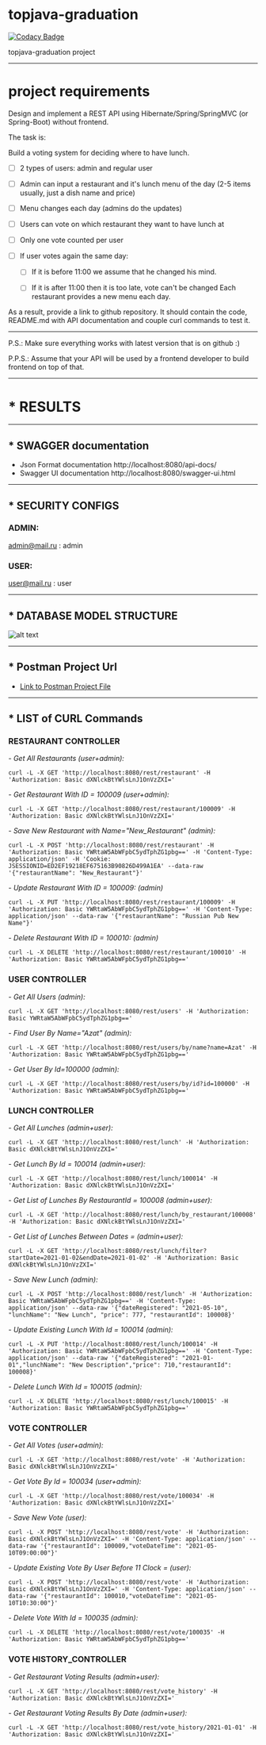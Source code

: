# topjava-graduation

[![Codacy Badge](https://api.codacy.com/project/badge/Grade/4e46105892fe4b779679a35b1e631376)](https://app.codacy.com/gh/Azatick94/topjava-graduation?utm_source=github.com&utm_medium=referral&utm_content=Azatick94/topjava-graduation&utm_campaign=Badge_Grade_Settings)

topjava-graduation project

---

# project requirements

Design and implement a REST API using Hibernate/Spring/SpringMVC (or Spring-Boot) without frontend.

The task is:

Build a voting system for deciding where to have lunch.

- [ ] 2 types of users: admin and regular user

- [ ] Admin can input a restaurant and it's lunch menu of the day (2-5 items usually, just a dish name and price)

- [ ] Menu changes each day (admins do the updates)

- [ ] Users can vote on which restaurant they want to have lunch at

- [ ] Only one vote counted per user

- [ ] If user votes again the same day:

    - [ ] If it is before 11:00 we assume that he changed his mind.

    - [ ] If it is after 11:00 then it is too late, vote can't be changed Each restaurant provides a new menu each day.

As a result, provide a link to github repository. It should contain the code, README.md with API documentation and
couple curl commands to test it.

---
P.S.: Make sure everything works with latest version that is on github :)

P.P.S.: Assume that your API will be used by a frontend developer to build frontend on top of that.

---

#         * RESULTS

---

##         * SWAGGER documentation

* Json Format documentation
  http://localhost:8080/api-docs/
* Swagger UI documentation
  http://localhost:8080/swagger-ui.html

---

##         * SECURITY CONFIGS

### ADMIN: <br>

admin@mail.ru : admin

### USER: <br>

user@mail.ru : user

---

##         * DATABASE MODEL STRUCTURE

![alt text](src/main/resources/static/images/voting_app_diagram.png)


---

##   * Postman Project Url

- [Link to Postman Project File](config/topjava-graduation.postman_collection.json)

---

##      * LIST of CURL Commands

### RESTAURANT CONTROLLER

<i>- Get All Restaurants (user+admin):</i>

    curl -L -X GET 'http://localhost:8080/rest/restaurant' -H 'Authorization: Basic dXNlckBtYWlsLnJ1OnVzZXI='

<i>- Get Restaurant With ID = 100009 (user+admin):</i>

    curl -L -X GET 'http://localhost:8080/rest/restaurant/100009' -H 'Authorization: Basic dXNlckBtYWlsLnJ1OnVzZXI='

<i>- Save New Restaurant with Name="New_Restaurant" (admin):</i>

    curl -L -X POST 'http://localhost:8080/rest/restaurant' -H 'Authorization: Basic YWRtaW5AbWFpbC5ydTphZG1pbg==' -H 'Content-Type: application/json' -H 'Cookie: JSESSIONID=ED2EF19218EF675163B90826D499A1EA' --data-raw '{"restaurantName": "New_Restaurant"}'

<i>- Update Restaurant With ID = 100009: (admin)</i>

    curl -L -X PUT 'http://localhost:8080/rest/restaurant/100009' -H 'Authorization: Basic YWRtaW5AbWFpbC5ydTphZG1pbg==' -H 'Content-Type: application/json' --data-raw '{"restaurantName": "Russian Pub New Name"}'

<i>- Delete Restaurant With ID = 100010: (admin)</i>

    curl -L -X DELETE 'http://localhost:8080/rest/restaurant/100010' -H 'Authorization: Basic YWRtaW5AbWFpbC5ydTphZG1pbg=='

### USER CONTROLLER

<i>- Get All Users (admin):</i>

    curl -L -X GET 'http://localhost:8080/rest/users' -H 'Authorization: Basic YWRtaW5AbWFpbC5ydTphZG1pbg=='

<i>- Find User By Name="Azat" (admin):</i>

    curl -L -X GET 'http://localhost:8080/rest/users/by/name?name=Azat' -H 'Authorization: Basic YWRtaW5AbWFpbC5ydTphZG1pbg=='

<i>- Get User By Id=100000 (admin):</i>

    curl -L -X GET 'http://localhost:8080/rest/users/by/id?id=100000' -H 'Authorization: Basic YWRtaW5AbWFpbC5ydTphZG1pbg=='

### LUNCH CONTROLLER

<i>- Get All Lunches (admin+user):</i>

    curl -L -X GET 'http://localhost:8080/rest/lunch' -H 'Authorization: Basic dXNlckBtYWlsLnJ1OnVzZXI='

<i>- Get Lunch By Id = 100014 (admin+user):</i>

    curl -L -X GET 'http://localhost:8080/rest/lunch/100014' -H 'Authorization: Basic dXNlckBtYWlsLnJ1OnVzZXI='

<i>- Get List of Lunches By RestaurantId = 100008 (admin+user):</i>

    curl -L -X GET 'http://localhost:8080/rest/lunch/by_restaurant/100008' -H 'Authorization: Basic dXNlckBtYWlsLnJ1OnVzZXI='

<i>- Get List of Lunches Between Dates =  (admin+user):</i>

    curl -L -X GET 'http://localhost:8080/rest/lunch/filter?startDate=2021-01-02&endDate=2021-01-02' -H 'Authorization: Basic dXNlckBtYWlsLnJ1OnVzZXI='

<i>- Save New Lunch (admin):</i>

    curl -L -X POST 'http://localhost:8080/rest/lunch' -H 'Authorization: Basic YWRtaW5AbWFpbC5ydTphZG1pbg==' -H 'Content-Type: application/json' --data-raw '{"dateRegistered": "2021-05-10", "lunchName": "New Lunch", "price": 777, "restaurantId": 100008}'

<i>- Update Existing Lunch With Id = 100014 (admin):</i>

    curl -L -X PUT 'http://localhost:8080/rest/lunch/100014' -H 'Authorization: Basic YWRtaW5AbWFpbC5ydTphZG1pbg==' -H 'Content-Type: application/json' --data-raw '{"dateRegistered": "2021-01-01","lunchName": "New Description","price": 710,"restaurantId": 100008}'

<i>- Delete Lunch With Id = 100015 (admin):</i>

    curl -L -X DELETE 'http://localhost:8080/rest/lunch/100015' -H 'Authorization: Basic YWRtaW5AbWFpbC5ydTphZG1pbg=='

### VOTE CONTROLLER

<i>- Get All Votes (user+admin):</i>

    curl -L -X GET 'http://localhost:8080/rest/vote' -H 'Authorization: Basic dXNlckBtYWlsLnJ1OnVzZXI='

<i>- Get Vote By Id = 100034 (user+admin):</i>

    curl -L -X GET 'http://localhost:8080/rest/vote/100034' -H 'Authorization: Basic dXNlckBtYWlsLnJ1OnVzZXI='

<i>- Save New Vote  (user):</i>

    curl -L -X POST 'http://localhost:8080/rest/vote' -H 'Authorization: Basic dXNlckBtYWlsLnJ1OnVzZXI=' -H 'Content-Type: application/json' --data-raw '{"restaurantId": 100009,"voteDateTime": "2021-05-10T09:00:00"}'

<i>- Update Existing Vote By User Before 11 Clock =  (user):</i>

    curl -L -X POST 'http://localhost:8080/rest/vote' -H 'Authorization: Basic dXNlckBtYWlsLnJ1OnVzZXI=' -H 'Content-Type: application/json' --data-raw '{"restaurantId": 100010,"voteDateTime": "2021-05-10T10:30:00"}'

<i>- Delete Vote With Id = 100035 (admin):</i>

    curl -L -X DELETE 'http://localhost:8080/rest/vote/100035' -H 'Authorization: Basic YWRtaW5AbWFpbC5ydTphZG1pbg=='

### VOTE HISTORY_CONTROLLER

<i>- Get Restaurant Voting Results (admin+user):</i>

    curl -L -X GET 'http://localhost:8080/rest/vote_history' -H 'Authorization: Basic dXNlckBtYWlsLnJ1OnVzZXI='

<i>- Get Restaurant Voting Results By Date (admin+user):</i>

    curl -L -X GET 'http://localhost:8080/rest/vote_history/2021-01-01' -H 'Authorization: Basic dXNlckBtYWlsLnJ1OnVzZXI='